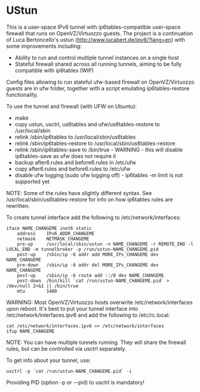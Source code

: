 # UStun

This is a user-space IPv6 tunnel with ip6tables-compatible user-space firewall that runs on OpenVZ/Virtuozzo guests.
The project is a continuation of Luca Bertoncello's ustun (http://www.lucabert.de/ipv6/?lang=en) with some
improvements including:

* Ability to run and control multiple tunnel instances on a single host
* Stateful firewall shared across all running tunnels, aiming to be fully compatible with ip6tables (WIP)

Config files allowing to run stateful ufw-based firewall on OpenVZ/Virtuozzo guests are in ufw folder, together with
a script emulating ip6tables-restore functionality.

To use the tunnel and firewall (with UFW on Ubuntu):
* make 
* copy ustun, usctrl, us6tables and ufw/us6tables-restore to /usr/local/sbin
* relink /sbin/ip6tables to /usr/local/sbin/us6tables
* relink /sbin/ip6tables-restore to /usr/local/sbin/us6tables-restore
* relink /sbin/ip6tables-save to /bin/true - WARNING - this will disable ip6tables-save as ufw does not require it
* backup after6.rules and before6.rules in /etc/ufw
* copy after6.rules and before6.rules to /etc/ufw
* disable ufw logging (sudo ufw logging off) - ip6tables -m limit is not supported yet

NOTE: Some of the rules have slightly different syntax. See /usr/local/sbin/us6tables-restore for info on how ip6tables
rules are rewritten. 

To create tunnel interface add the following to /etc/network/interfaces:

    iface NAME_CHANGEME inet6 static
        address    IPv6_ADDR_CHANGEME
        netmask    NETMASK_CHANGEME
        pre-up     /usr/local/sbin/ustun -n NAME_CHANGEME -r REMOTE_END -l LOCAL_END -m tunnelbroker -p /run/ustun-NAME_CHANGEME.pid
        post-up    /sbin/ip -6 addr add MORE_IPs_CHANGEME dev NAME_CHANGEME
        pre-down   /sbin/ip -6 addr del MORE_IPs_CHANGEME dev NAME_CHANGEME
        post-up    /sbin/ip -6 route add ::/0 dev NAME_CHANGEME
        post-down  /bin/kill `cat /run/ustun-NAME_CHANGEME.pid` > /dev/null 2>&1 || /bin/true
        mtu        1480

WARNING:
    Most OpenVZ/Virtuozzo hosts overwrite /etc/network/interfaces upon reboot.
    It's best to put your tunnel interface into /etc/network/interfaces.ipv6 and add the following to /etc/rc.local:

    cat /etc/network/interfaces.ipv6 >> /etc/network/interfaces
    ifup NAME_CHANGEME

NOTE:
    You can have multiple tunnels running. They will share the firewall rules, but can be controlled via usctrl separately. 

To get info about your tunnel, use:

    usctrl -p `cat /run/ustun-NAME_CHANGEME.pid` -i

Providing PID (option -p or --pid) to usctrl is mandatory!
